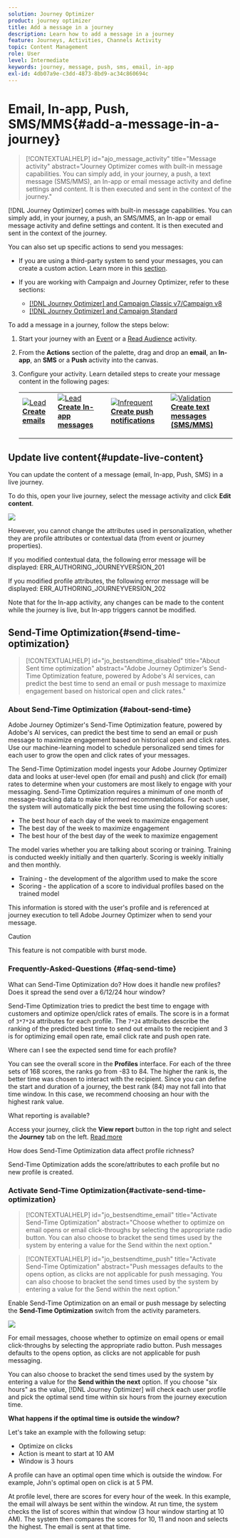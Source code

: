 ```yaml
---
solution: Journey Optimizer
product: journey optimizer
title: Add a message in a journey
description: Learn how to add a message in a journey
feature: Journeys, Activities, Channels Activity
topic: Content Management
role: User
level: Intermediate
keywords: journey, message, push, sms, email, in-app
exl-id: 4db07a9e-c3dd-4873-8bd9-ac34c860694c
---
```

# Email, In-app, Push, SMS/MMS{#add-a-message-in-a-journey}

>[!CONTEXTUALHELP]
>id="ajo_message_activity"
>title="Message activity"
>abstract="Journey Optimizer comes with built-in message capabilities. You can simply add, in your journey, a push, a text message (SMS/MMS), an In-app or email message activity and define settings and content. It is then executed and sent in the context of the journey."

[!DNL Journey Optimizer] comes with built-in message capabilities. You can simply add, in your journey, a push, an SMS/MMS, an In-app or email message activity and define settings and content. It is then executed and sent in the context of the journey.

You can also set up specific actions to send you messages:

* If you are using a third-party system to send your messages, you can create a custom action. Learn more in this [section](../action/action.md).

* If you are working with Campaign and Journey Optimizer, refer to these sections:

   * [[!DNL Journey Optimizer] and Campaign Classic v7/Campaign v8](../action/acc-action.md)
   * [[!DNL Journey Optimizer] and Campaign Standard](../action/acs-action.md)

To add a message in a journey, follow the steps below:

1. Start your journey with an [Event](general-events.md) or a [Read Audience](read-audience.md) activity.

1. From the **Actions** section of the palette, drag and drop an **email**, an **In-app**, an **SMS** or a **Push** activity into the canvas.

1. Configure your activity. Learn detailed steps to create your message content in the following pages:

   <table style="table-layout:fixed">
   <tr style="border: 0;">
   <td>
   <a href="../email/create-email.md">
   <img alt="Lead" src="../assets/do-not-localize/email.jpg">
   </a>
   <div><a href="../email/create-email.md"><strong>Create emails</strong>
   </div>
   <p>
   </td>
   <td>
   <a href="../in-app/create-in-app.md">
   <img alt="Lead" src="../assets/do-not-localize/in-app.jpg">
   </a>
   <div><a href="../in-app/create-in-app.md"><strong>Create In-app messages</strong>
   </div>
   <p>
   </td>
   <td>
   <a href="../push/create-push.md">
   <img alt="Infrequent" src="../assets/do-not-localize/push.jpg">
   </a>
   <div>
   <a href="../push/create-push.md"><strong>Create push notifications<strong></a>
   </div>
   <p>
   </td>
   <td>
   <a href="../sms/create-sms.md">
   <img alt="Validation" src="../assets/do-not-localize/sms.jpg">
   </a>
   <div>
   <a href="../sms/create-sms.md"><strong>Create text messages (SMS/MMS)</strong></a>
   </div>
   <p>
   </td>
   </tr>
   </table>

## Update live content{#update-live-content}

You can update the content of a message (email, In-app, Push, SMS) in a live journey. 

To do this, open your live journey, select the message activity and click **Edit content**.

![](assets/add-a-message2.png)

However, you cannot change the attributes used in personalization, whether they are profile attributes or contextual data (from event or journey properties).

If you modified contextual data, the following error message will be displayed: ERR_AUTHORING_JOURNEYVERSION_201

If you modified profile attributes, the following error message will be displayed: ERR_AUTHORING_JOURNEYVERSION_202

Note that for the In-app activity, any changes can be made to the content while the journey is live, but In-app triggers cannot be modified.

## Send-Time Optimization{#send-time-optimization}

>[!CONTEXTUALHELP]
>id="jo_bestsendtime_disabled"
>title="About Sent time optimization"
>abstract="Adobe Journey Optimizer's Send-Time Optimization feature, powered by Adobe's AI services, can predict the best time to send an email or push message to maximize engagement based on historical open and click rates."

### About Send-Time Optimization {#about-send-time}

Adobe Journey Optimizer's Send-Time Optimization feature, powered by Adobe's AI services, can predict the best time to send an email or push message to maximize engagement based on historical open and click rates. Use our machine-learning model to schedule personalized send times for each user to grow the open and click rates of your messages.

The Send-Time Optimization model ingests your Adobe Journey Optimizer data and looks at user-level open (for email and push) and click (for email) rates to determine when your customers are most likely to engage with your messaging. Send-Time Optimization requires a minimum of one month of message-tracking data to make informed recommendations. For each user, the system will automatically pick the best time using the following scores:

* The best hour of each day of the week to maximize engagement
* The best day of the week to maximize engagement
* The best hour of the best day of the week to maximize engagement

The model varies whether you are talking about scoring or training. Training is conducted weekly initially and then quarterly. Scoring is weekly initially and then monthly.

* Training - the development of the algorithm used to make the score
* Scoring - the application of a score to individual profiles based on the trained model

This information is stored with the user's profile and is referenced at journey execution to tell Adobe Journey Optimizer when to send your message. 

>[!CAUTION]
>
>This feature is not compatible with burst mode.

### Frequently-Asked-Questions {#faq-send-time}

What can Send-Time Optimization do? How does it handle new profiles? Does it spread the send over a 6/12/24 hour window?

Send-Time Optimization tries to predict the best time to engage with customers and optimize open/click rates of emails. The score is in a format of `3*7*24` attributes for each profile. The `7*24` attributes describe the ranking of the predicted best time to send out emails to the recipient and 3 is for optimizing email open rate, email click rate and push open rate.

Where can I see the expected send time for each profile?

You can see the overall score in the **Profiles** interface. For each of the three sets of 168 scores, the ranks go from -83 to 84. The higher the rank is, the better time was chosen to interact with the recipient. Since you can define the start and duration of a journey, the best rank (84) may not fall into that time window. In this case, we recommend choosing an hour with the highest rank value.

What reporting is available?

Access your journey, click the **View report** button in the top right and select the **Journey** tab on the left. [Read more](../reports/journey-global-report.md)

How does Send-Time Optimization data affect profile richness?

Send-Time Optimization adds the score/attributes to each profile but no new profile is created.

### Activate Send-Time Optimization{#activate-send-time-optimization}

>[!CONTEXTUALHELP]
>id="jo_bestsendtime_email"
>title="Activate Send-Time Optimization"
>abstract="Choose whether to optimize on email opens or email click-throughs by selecting the appropriate radio button. You can also choose to bracket the send times used by the system by entering a value for the Send within the next option."

>[!CONTEXTUALHELP]
>id="jo_bestsendtime_push"
>title="Activate Send-Time Optimization"
>abstract="Push messages defaults to the opens option, as clicks are not applicable for push messaging. You can also choose to bracket the send times used by the system by entering a value for the Send within the next option."

Enable Send-Time Optimization on an email or push message by selecting the **Send-Time Optimization** switch from the activity parameters. 

![](../building-journeys/assets/jo-message5.png)

For email messages, choose whether to optimize on email opens or email click-throughs by selecting the appropriate radio button. Push messages defaults to the opens option, as clicks are not applicable for push messaging. 

You can also choose to bracket the send times used by the system by entering a value for the **Send within the next** option. If you choose "six hours" as the value, [!DNL Journey Optimizer] will check each user profile and pick the optimal send time within six hours from the journey execution time.

**What happens if the optimal time is outside the window?**

Let's take an example with the following setup:

* Optimize on clicks
* Action is meant to start at 10 AM
* Window is 3 hours

A profile can have an optimal open time which is outside the window. For example, John's optimal open on click is at 5 PM. 

At profile level, there are scores for every hour of the week. In this example, the email will always be sent within the window. At run time, the system checks the list of scores within that window (3 hour window starting at 10 AM). The system then compares the scores for 10, 11 and noon and selects the highest. The email is sent at that time.
